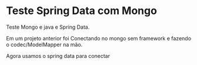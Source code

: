 # Teste Spring Data com Mongo
Teste Mongo e java e Spring Data.

Em um projeto anterior foi Conectando no mongo sem framework e fazendo o codec/ModelMapper na mão.

Agora usamos o spring data para conectar
